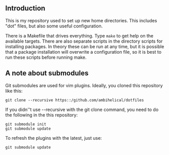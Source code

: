 Introduction
------------

This is my repository used to set up new home directories. This includes "dot"
files, but also some useful configuration.

There is a Makefile that drives everything. Type `make` to get help on the
available targets.  There are also separate scripts in the directory scripts
for installing packages.  In theory these can be run at any time, but it is
possible that a package installation will overwrite a configuration file, so it
is best to run these scripts before running make.

A note about submodules
-----------------------

Git submodules are used for vim plugins. Ideally, you cloned this repository like this:

    git clone --recursive https::/github.com/ambihelical/dotfiles

If you didn''t use --recursive with the git clone command, you need to do the following in the 
this repository:

    git submodule init
    git submodule update

To refresh the plugins with the latest, just use:

	git submodule update


